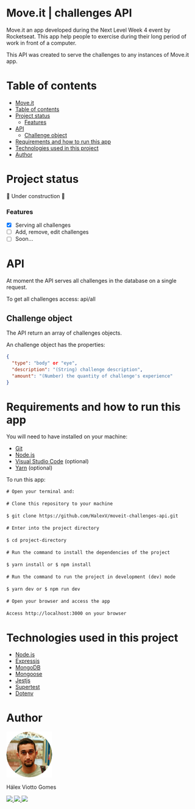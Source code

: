 <h1 id="move-it">Move.it | challenges API</h1>
<p>
Move.it an app developed during the Next Level Week 4 event by Rocketseat. This app help people to exercise during their long period of work in front of a computer.
</p>

<p>
This API was created to serve the challenges to any instances of Move.it app.
</p>

# Table of contents

<!--ts-->

- [Move.it](#move-it)
- [Table of contents](#table-of-contents)
- [Project status](#project-status)
  - [Features](#features)
- [API](#API)
  - [Challenge object](#challenge-object)
- [Requirements and how to run this app](#requirements-and-how-to-run-this-app)
- [Technologies used in this project](#technologies-used-in-this-project)
- [Author](#author)

<!--te-->

# Project status

🚧 Under construction 🚧

### Features

- [x] Serving all challenges
- [ ] Add, remove, edit challenges
- [ ] Soon...

# API

At moment the API serves all challenges in the database on a single request.

To get all challenges access: api/all

## Challenge object

The API return an array of challenges objects.

An challenge object has the properties:

```json
{
  "type": "body" or "eye",
  "description": "(String) challenge description",
  "amount": "(Number) the quantity of challenge's experience"
}

```

# Requirements and how to run this app

You will need to have installed on your machine:

- [Git](https://git-scm.com/)
- [Node.js](https://nodejs.org/en/)
- [Visual Studio Code](https://code.visualstudio.com/) (optional)
- [Yarn](https://yarnpkg.com/) (optional)

To run this app:

```
# Open your terminal and:

# Clone this repository to your machine

$ git clone https://github.com/HalexV/moveit-challenges-api.git

# Enter into the project directory

$ cd project-directory

# Run the command to install the dependencies of the project

$ yarn install or $ npm install

# Run the command to run the project in development (dev) mode

$ yarn dev or $ npm run dev

# Open your browser and access the app

Access http://localhost:3000 on your browser

```

# Technologies used in this project

- [Node.js](https://nodejs.org/en/)
- [Expressjs](https://expressjs.com/)
- [MongoDB](https://www.mongodb.com/)
- [Mongoose](https://mongoosejs.com/)
- [Jestjs](https://jestjs.io/)
- [Supertest](https://www.npmjs.com/package/supertest)
- [Dotenv](https://www.npmjs.com/package/dotenv)

# Author

<div>
  <img src="readme_assets/profile-photo.png" alt="Hálex Viotto Gomes" title="Hálex Viotto Gomes" />
  <p>Hálex Viotto Gomes</p>
</div>

<div>
  <a href="https://github.com/HalexV">
    <img src="https://img.shields.io/static/v1?label=GitHub&message=HalexV&color=181717&style=for-the-badge&logo=GitHub"/>
  </a>

  <a href="https://www.linkedin.com/in/h%C3%A1lex-viotto-gomes-5375771a0/">
    <img src="https://img.shields.io/static/v1?label=LinkedIn&message=Hálex Viotto Gomes&color=0A66C2&style=for-the-badge&logo=LinkedIn"/>
  </a>

  <a href="https://app.rocketseat.com.br/me/halex-viotto-gomes-1594515532">
    <img src="https://img.shields.io/static/v1?label=App&message=Rocketseat&color=7159c1&style=for-the-badge&logo="/>
  </a>
</div>
